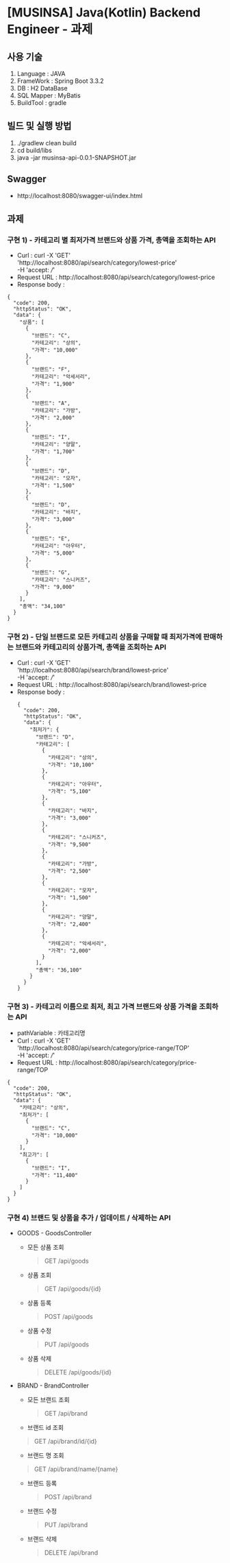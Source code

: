 # [MUSINSA] Java(Kotlin) Backend Engineer - 과제

## 사용 기술
1. Language : JAVA
2. FrameWork : Spring Boot 3.3.2
3. DB : H2 DataBase
4. SQL Mapper : MyBatis
5. BuildTool : gradle

## 빌드 및 실행 방법
1. ./gradlew clean build
2. cd build/libs
3. java -jar musinsa-api-0.0.1-SNAPSHOT.jar


## Swagger
- http://localhost:8080/swagger-ui/index.html

## 과제
### 구현 1) - 카테고리 별 최저가격 브랜드와 상품 가격, 총액을 조회하는 API
+ Curl : curl -X 'GET' \
  'http://localhost:8080/api/search/category/lowest-price' \
  -H 'accept: */*'
+ Request URL : http://localhost:8080/api/search/category/lowest-price
+ Response body :
```
{
  "code": 200,
  "httpStatus": "OK",
  "data": {
    "상품": [
      {
        "브랜드": "C",
        "카테고리": "상의",
        "가격": "10,000"
      },
      {
        "브랜드": "F",
        "카테고리": "악세서리",
        "가격": "1,900"
      },
      {
        "브랜드": "A",
        "카테고리": "가방",
        "가격": "2,000"
      },
      {
        "브랜드": "I",
        "카테고리": "양말",
        "가격": "1,700"
      },
      {
        "브랜드": "D",
        "카테고리": "모자",
        "가격": "1,500"
      },
      {
        "브랜드": "D",
        "카테고리": "바지",
        "가격": "3,000"
      },
      {
        "브랜드": "E",
        "카테고리": "아우터",
        "가격": "5,000"
      },
      {
        "브랜드": "G",
        "카테고리": "스니커즈",
        "가격": "9,000"
      }
    ],
    "총액": "34,100"
  }
}
```
### 구현 2) - 단일 브랜드로 모든 카테고리 상품을 구매할 때 최저가격에 판매하는 브랜드와 카테고리의 상품가격, 총액을 조회하는 API
+ Curl : curl -X 'GET' \
  'http://localhost:8080/api/search/brand/lowest-price' \
  -H 'accept: */*'
+ Request URL : http://localhost:8080/api/search/brand/lowest-price
+ Response body :
  ```
  {
    "code": 200,
    "httpStatus": "OK",
    "data": {
      "최저가": {
        "브랜드": "D",
        "카테고리": [
          {
            "카테고리": "상의",
            "가격": "10,100"
          },
          {
            "카테고리": "아우터",
            "가격": "5,100"
          },
          {
            "카테고리": "바지",
            "가격": "3,000"
          },
          {
            "카테고리": "스니커즈",
            "가격": "9,500"
          },
          {
            "카테고리": "가방",
            "가격": "2,500"
          },
          {
            "카테고리": "모자",
            "가격": "1,500"
          },
          {
            "카테고리": "양말",
            "가격": "2,400"
          },
          {
            "카테고리": "악세서리",
            "가격": "2,000"
          }
        ],
        "총액": "36,100"
      }
    }
  }
  ```
### 구현 3) - 카테고리 이름으로 최저, 최고 가격 브랜드와 상품 가격을 조회하는 API
+ pathVariable : 카테고리명
+ Curl : curl -X 'GET' \
  'http://localhost:8080/api/search/category/price-range/TOP' \
  -H 'accept: */*'
+ Request URL : http://localhost:8080/api/search/category/price-range/TOP
```
{
  "code": 200,
  "httpStatus": "OK",
  "data": {
    "카테고리": "상의",
    "최저가": [
      {
        "브랜드": "C",
        "가격": "10,000"
      }
    ],
    "최고가": [
      {
        "브랜드": "I",
        "가격": "11,400"
      }
    ]
  }
}
```

### 구현 4) 브랜드 및 상품을 추가 / 업데이트 / 삭제하는 API
+ GOODS - GoodsController
  + 모든 상품 조회
    > GET /api/goods
  + 상품 조회
    > GET /api/goods/{id}
  + 상품 등록
    > POST /api/goods
  + 상품 수정
    > PUT /api/goods
  + 상품 삭제
    > DELETE /api/goods/{id}

+ BRAND - BrandController
  + 모든 브랜드 조회
    > GET /api/brand
  +  브랜드 id 조회
    > GET /api/brand/id/{id}
  +  브랜드 명 조회
    > GET /api/brand/name/{name}
  + 브랜드 등록
    > POST /api/brand
  + 브랜드 수정
    > PUT /api/brand
  + 브랜드 삭제
    > DELETE /api/brand
